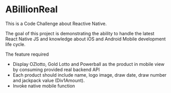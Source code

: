 # ABillionReal

This is a Code Challenge about Reactive Native. 

The goal of this project is demonstrating the ability to handle the latest React Native JS and knowledge about iOS and Android Mobile development life cycle.

The feature required 
  * Display OZlotto, Gold Lotto and Powerball as the product in mobile view by consuming provided real backend API  
  * Each product should include name, logo image, draw date, draw number and jackpack value (Div1Amount). 
  * Invoke native mobile function
 
